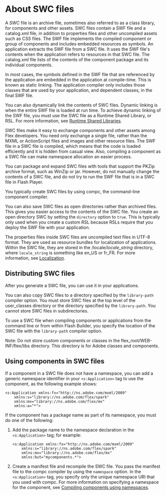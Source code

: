# About SWC files

A _SWC_ file is an archive file, sometimes also referred to as a class library,
for components and other assets. SWC files contain a SWF file and a catalog.xml
file, in addition to properties files and other uncompiled assets such as CSS
files. The SWF file implements the compiled component or group of components and
includes embedded resources as symbols. An application extracts the SWF file
from a SWC file. It uses the SWF file's contents when the application refers to
resources in that SWC file. The catalog.xml file lists of the contents of the
component package and its individual components.

In most cases, the symbols defined in the SWF file that are referenced by the
application are embedded in the application at compile-time. This is known as
static linking. The application compiler only includes those classes that are
used by your application, and dependent classes, in the final SWF file.

You can also dynamically link the contents of SWC files. Dynamic linking is when
the entire SWF file is loaded at run time. To achieve dynamic linking of the SWF
file, you must use the SWC file as a Runtime Shared Library, or RSL. For more
information, see
[Runtime Shared Libraries](../../application-architecture/runtime-shared-libraries/index.md).

SWC files make it easy to exchange components and other assets among Flex
developers. You need only exchange a single file, rather than the MXML or
ActionScript files and images and other resource files. The SWF file in a SWC
file is compiled, which means that the code is loaded efficiently and it is
hidden from casual view. Also, compiling a component as a SWC file can make
namespace allocation an easier process.

You can package and expand SWC files with tools that support the PKZip archive
format, such as WinZip or jar. However, do not manually change the contents of a
SWC file, and do not try to run the SWF file that is in a SWC file in Flash
Player.

You typically create SWC files by using compc, the command-line component
compiler.

You can also save SWC files as open directories rather than archived files. This
gives you easier access to the contents of the SWC file. You create an open
directory SWC by setting the `directory` option to `true`. This is typically
only used when you create a custom RSL because RSLs require that you deploy the
SWF file with your application.

The properties files inside SWC files are uncompiled text files in UTF-8 format.
They are used as resource bundles for localization of applications. Within the
SWC file, they are stored in the /locale/_locale_string_ directory, where
`locale_string` is something like en_US or fr_FR. For more information, see
[Localization](../../enhancing-usability/localization.md).

## Distributing SWC files

After you generate a SWC file, you can use it in your applications.

You can also copy SWC files to a directory specified by the `library-path`
compiler option. You must store SWC files at the top level of the user_classes
directory or the directory specified by the `library-path`. You cannot store SWC
files in subdirectories.

To use a SWC file when compiling components or applications from the command
line or from within Flash Builder, you specify the location of the SWC file with
the `library-path` compiler option.

Note: Do not store custom components or classes in the
flex_root/WEB-INF/flex/libs directory. This directory is for Adobe classes and
components.

## Using components in SWC files

If a component in a SWC file does not have a namespace, you can add a generic
namespace identifier in your `<s:Application>` tag to use the component, as the
following example shows:

    <s:Application xmlns:fx="http://ns.adobe.com/mxml/2009"
    	xmlns:s="library://ns.adobe.com/flex/spark"
    	xmlns:mx="library://ns.adobe.com/flex/mx"
    	xmlns:a="*">

If the component has a package name as part of its namespace, you must do one of
the following:

1.  Add the package name to the namespace declaration in the `<s:Application>`
    tag; for example:

        <s:Application xmlns:fx="http://ns.adobe.com/mxml/2009"
        	xmlns:s="library://ns.adobe.com/flex/spark"
        	xmlns:mx="library://ns.adobe.com/flex/mx"
        	xmlns:but="mycomponents.*">

2.  Create a manifest file and recompile the SWC file. You pass the manifest
    file to the compc compiler by using the `namespace` option. In the
    `<s:Application>` tag, you specify only the unique namespace URI that you
    used with compc. For more information on specifying a namespace for the
    component, see
    [Compiling components using namespaces](./using-compc-the-component-compiler/compiling-components-using-namespaces/index.md).

